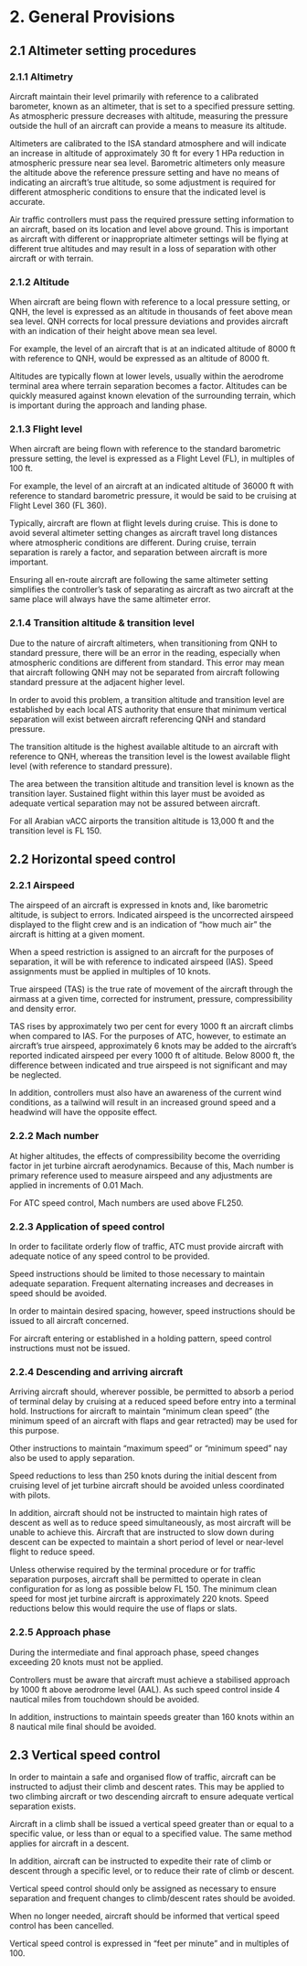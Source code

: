 # 2. General Provisions
## 2.1 Altimeter setting procedures
### 2.1.1 Altimetry
Aircraft maintain their level primarily with reference to a calibrated barometer, known as an altimeter, that is set to a specified pressure setting. As atmospheric pressure decreases with altitude, measuring the pressure outside the hull of an aircraft can provide a means to measure its altitude.

Altimeters are calibrated to the ISA standard atmosphere and will indicate an increase in altitude of approximately 30 ft for every 1 HPa reduction in atmospheric pressure near sea level. Barometric altimeters only measure the altitude above the reference pressure setting and have no means of indicating an aircraft’s true altitude, so some adjustment is required for different atmospheric conditions to ensure that the indicated level is accurate.

Air traffic controllers must pass the required pressure setting information to an aircraft, based on its location and level above ground. This is important as aircraft with different or inappropriate altimeter settings will be flying at different true altitudes and may result in a loss of separation with other aircraft or with terrain.

### 2.1.2 Altitude
When aircraft are being flown with reference to a local pressure setting, or QNH, the level is expressed as an altitude in thousands of feet above mean sea level. QNH corrects for local pressure deviations and provides aircraft with an indication of their height above mean sea level.

For example, the level of an aircraft that is at an indicated altitude of 8000 ft with reference to QNH, would be expressed as an altitude of 8000 ft.

Altitudes are typically flown at lower levels, usually within the aerodrome terminal area where terrain separation becomes a factor. Altitudes can be quickly measured against known elevation of the surrounding terrain, which is important during the approach and landing phase.

### 2.1.3 Flight level
When aircraft are being flown with reference to the standard barometric pressure setting, the level is expressed as a Flight Level (FL), in multiples of 100 ft.

For example, the level of an aircraft at an indicated altitude of 36000 ft with reference to standard barometric pressure, it would be said to be cruising at Flight Level 360 (FL 360).

Typically, aircraft are flown at flight levels during cruise. This is done to avoid several altimeter setting changes as aircraft travel long distances where atmospheric conditions are different. During cruise, terrain separation is rarely a factor, and separation between aircraft is more important.

Ensuring all en-route aircraft are following the same altimeter setting simplifies the controller’s task of separating as aircraft as two aircraft at the same place will always have the same altimeter error.

### 2.1.4 Transition altitude & transition level
Due to the nature of aircraft altimeters, when transitioning from QNH to standard pressure, there will be an error in the reading, especially when atmospheric conditions are different from standard. This error may mean that aircraft following QNH may not be separated from aircraft following standard pressure at the adjacent higher level.

In order to avoid this problem, a transition altitude and transition level are established by each local ATS authority that ensure that minimum vertical separation will exist between aircraft referencing QNH and standard pressure. 

The transition altitude is the highest available altitude to an aircraft with reference to QNH, whereas the transition level is the lowest available flight level (with reference to standard pressure).

The area between the transition altitude and transition level is known as the transition layer. Sustained flight within this layer must be avoided as adequate vertical separation may not be assured between aircraft.

For all Arabian vACC airports the transition altitude is 13,000 ft and the transition level is FL 150.

## 2.2 Horizontal speed control
### 2.2.1 Airspeed
The airspeed of an aircraft is expressed in knots and, like barometric altitude, is subject to errors. Indicated airspeed is the uncorrected airspeed displayed to the flight crew and is an indication of “how much air” the aircraft is hitting at a given moment. 

When a speed restriction is assigned to an aircraft for the purposes of separation, it will be with reference to indicated airspeed (IAS). Speed assignments must be applied in multiples of 10 knots.

True airspeed (TAS) is the true rate of movement of the aircraft through the airmass at a given time, corrected for instrument, pressure, compressibility and density error. 

TAS rises by approximately two per cent for every 1000 ft an aircraft climbs when compared to IAS. For the purposes of ATC, however, to estimate an aircraft’s true airspeed, approximately 6 knots may be added to the aircraft’s reported indicated airspeed per every 1000 ft of altitude. Below 8000 ft, the difference between indicated and true airspeed is not significant and may be neglected.

In addition, controllers must also have an awareness of the current wind conditions, as a tailwind will result in an increased ground speed and a headwind will have the opposite effect.

### 2.2.2 Mach number
At higher altitudes, the effects of compressibility become the overriding factor in jet turbine aircraft aerodynamics. Because of this, Mach number is primary reference used to measure airspeed and any adjustments are applied in increments of 0.01 Mach. 

For ATC speed control, Mach numbers are used above FL250.

### 2.2.3 Application of speed control
In order to facilitate orderly flow of traffic, ATC must provide aircraft with adequate notice of any speed control to be provided. 

Speed instructions should be limited to those necessary to maintain adequate separation. Frequent alternating increases and decreases in speed should be avoided.

In order to maintain desired spacing, however, speed instructions should be issued to all aircraft concerned.

For aircraft entering or established in a holding pattern, speed control instructions must not be issued.

### 2.2.4 Descending and arriving aircraft
Arriving aircraft should, wherever possible, be permitted to absorb a period of terminal delay by cruising at a reduced speed before entry into a terminal hold. Instructions for aircraft to maintain “minimum clean speed” (the minimum speed of an aircraft with flaps and gear retracted) may be used for this purpose.

Other instructions to maintain “maximum speed” or “minimum speed” nay also be used to apply separation.

Speed reductions to less than 250 knots during the initial descent from cruising level of jet turbine aircraft should be avoided unless coordinated with pilots.

In addition, aircraft should not be instructed to maintain high rates of descent as well as to reduce speed simultaneously, as most aircraft will be unable to achieve this. Aircraft that are instructed to slow down during descent can be expected to maintain a short period of level or near-level flight to reduce speed.

Unless otherwise required by the terminal procedure or for traffic separation purposes, aircraft shall be permitted to operate in clean configuration for as long as possible below FL 150. The minimum clean speed for most jet turbine aircraft is approximately 220 knots. Speed reductions below this would require the use of flaps or slats.

### 2.2.5 Approach phase
During the intermediate and final approach phase, speed changes exceeding 20 knots must not be applied.

Controllers must be aware that aircraft must achieve a stabilised approach by 1000 ft above aerodrome level (AAL). As such speed control inside 4 nautical miles from touchdown should be avoided.

In addition, instructions to maintain speeds greater than 160 knots within an 8 nautical mile final should be avoided.

## 2.3 Vertical speed control
In order to maintain a safe and organised flow of traffic, aircraft can be instructed to adjust their climb and descent rates. This may be applied to two climbing aircraft or two descending aircraft to ensure adequate vertical separation exists.

Aircraft in a climb shall be issued a vertical speed greater than or equal to a specific value, or less than or equal to a specified value. The same method applies for aircraft in a descent.

In addition, aircraft can be instructed to expedite their rate of climb or descent through a specific level, or to reduce their rate of climb or descent.

Vertical speed control should only be assigned as necessary to ensure separation and frequent changes to climb/descent rates should be avoided. 

When no longer needed, aircraft should be informed that vertical speed control has been cancelled.

Vertical speed control is expressed in “feet per minute” and in multiples of 100.